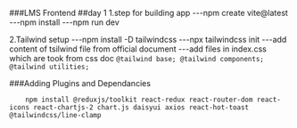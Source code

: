 ###LMS Frontend
##day 1
1.step for building app
---npm create vite@latest
---npm install
---npm run dev





2.Tailwind setup
---npm install -D tailwindcss
---npx tailwindcss init
---add content of tsilwind file from official document
---add files in index.css which are took from css doc
        ``` @tailwind base;
            @tailwind components;
            @tailwind utilities;
        ```

###Adding Plugins and Dependancies 
```
    npm install @reduxjs/toolkit react-redux react-router-dom react-icons react-chartjs-2 chart.js daisyui axios react-hot-toast @tailwindcss/line-clamp
```